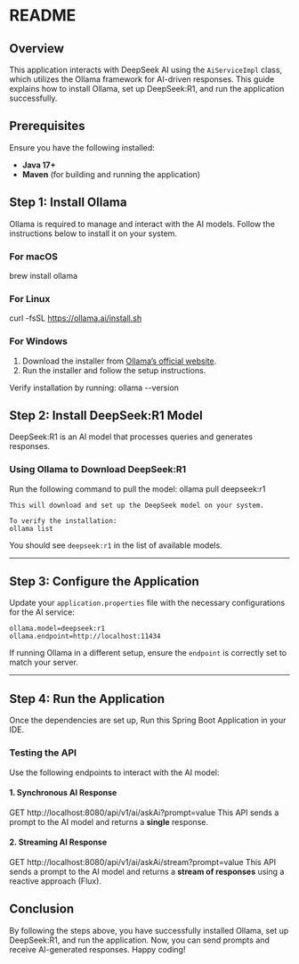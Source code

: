 # README

## Overview
This application interacts with DeepSeek AI using the `AiServiceImpl` class, which utilizes the Ollama framework for AI-driven responses. 
This guide explains how to install Ollama, set up DeepSeek:R1, and run the application successfully.

## Prerequisites
Ensure you have the following installed:
- **Java 17+**
- **Maven** (for building and running the application)

## Step 1: Install Ollama
Ollama is required to manage and interact with the AI models. Follow the instructions below to install it on your system.

### **For macOS**
brew install ollama

### **For Linux**
curl -fsSL https://ollama.ai/install.sh

### **For Windows**
1. Download the installer from [Ollama’s official website](https://ollama.ai/).
2. Run the installer and follow the setup instructions.

Verify installation by running:
ollama --version

## Step 2: Install DeepSeek:R1 Model
DeepSeek:R1 is an AI model that processes queries and generates responses.

### **Using Ollama to Download DeepSeek:R1**
Run the following command to pull the model:
ollama pull deepseek:r1
```
This will download and set up the DeepSeek model on your system.

To verify the installation:
ollama list
```
You should see `deepseek:r1` in the list of available models.

---

## Step 3: Configure the Application
Update your `application.properties` file with the necessary configurations for the AI service:
```
ollama.model=deepseek:r1
ollama.endpoint=http://localhost:11434
```

If running Ollama in a different setup, ensure the `endpoint` is correctly set to match your server.

---

## Step 4: Run the Application
Once the dependencies are set up, Run this Spring Boot Application in your IDE.

### **Testing the API**
Use the following endpoints to interact with the AI model:

#### **1. Synchronous AI Response**
GET http://localhost:8080/api/v1/ai/askAi?prompt=value
This API sends a prompt to the AI model and returns a **single** response.

#### **2. Streaming AI Response**
GET http://localhost:8080/api/v1/ai/askAi/stream?prompt=value
This API sends a prompt to the AI model and returns a **stream of responses** using a reactive approach (Flux).


## Conclusion
By following the steps above, you have successfully installed Ollama, set up DeepSeek:R1, and run the application. Now, you can send prompts and receive AI-generated responses. Happy coding!

